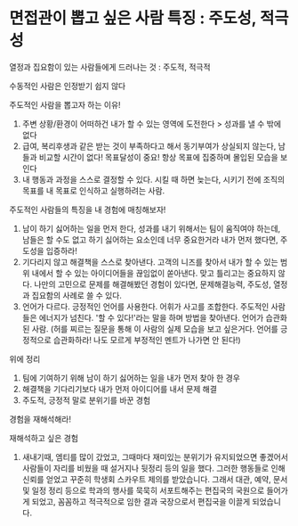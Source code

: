 # 면접관이 뽑고 싶은 사람 특징 : 주도성, 적극성

열정과 집요함이 있는 사람들에게 드러나는 것 : 주도적, 적극적



수동적인 사람은 인정받기 쉽지 않다

주도적인 사람을 뽑고자 하는 이유!

1. 주변 상황/환경이 어떠하건 내가  할 수 있는 영역에 도전한다 > 성과를 낼 수 밖에 없다
2. 급여, 복리후생과 같은 받는 것이 부족하다고 해서 동기부여가 상실되지 않는다, 남들과 비교할 시간이 없다! 목표달성이 중요! 항상 목표에 집중하며 몰입된 모습을 보인다
3. 내 행동과 과정을 스스로 결정할 수 있다. 시킬 때 하면 늦는다, 시키기 전에 조직의 목표를 내 목표로 인식하고 실행하려는 사람.



주도적인 사람들의 특징을 내 경험에 매칭해보자!

1. 남이 하기 싫어하는 일을 먼저 한다, 성과를 내기 위해서는 팀이 움직여야 하는데, 남들은 할 수도 없고 하기 싫어하는 요소인데 너무 중요한거라 내가 먼저 했다면, 주도성을 입증하라!
2. 기다리지 않고 해결책을 스스로 찾아낸다. 고객의 니즈를 찾아서 내가 할 수 있는 범위 내에서 할 수 있는 아이디어들을 끊임없이 쏟아낸다. 맞고 틀리고는 중요하지 않다. 나만의 고민으로 문제를 해결해봤던 경험이 있다면, 문제해결능력, 주도성, 열정과 집요함의 사례로 쓸 수 있다.
3. 언어가 다르다. 긍정적인 언어를 사용한다. 어휘가 사고를 조합한다. 주도적인 사람들은 에너지가 넘친다. '할 수 있다!'라는 말을 하며 방법을 찾아낸다. 언어가 습관화 된 사람. (허를 찌르는 질문을 통해 이 사람의 실제 모습을 보고 싶은거다. 언어를 긍정적으로 습관화하라! 나도 모르게 부정적인 멘트가 나가면 안 된다!)



위에 정리

1. 팀에 기여하기 위해 남이 하기 싫어하는 일을 내가 먼저 찾아 한 경우
2. 해결책을 기다리기보다 내가 먼저 아이디어를 내서 문제 해결
3. 주도적, 긍정적 말로 분위기를 바꾼 경험



경험을 재해석해라!

재해석하고 싶은 경험

1. 새내기때, 엠티를 많이 갔었고, 그때마다 재미있는 분위기가 유지되었으면 좋겠어서 사람들이 자리를 비웠을 때 설거지나 뒷정리 등의 일을 했다. 그러한 행동들로 인해 신뢰를 얻었고 꾸준히 학생회 스카우트 제의를 받았습니다. 그래서 대관, 예약, 문서 및 일정 정리 등으로 학과의 행사를 묵묵히 서포트해주는 편집국의 국원으로 들어가게 되었고, 꼼꼼하고 적극적으로 임한 결과 국장으로서 편집국을 이끌게 되었습니다.